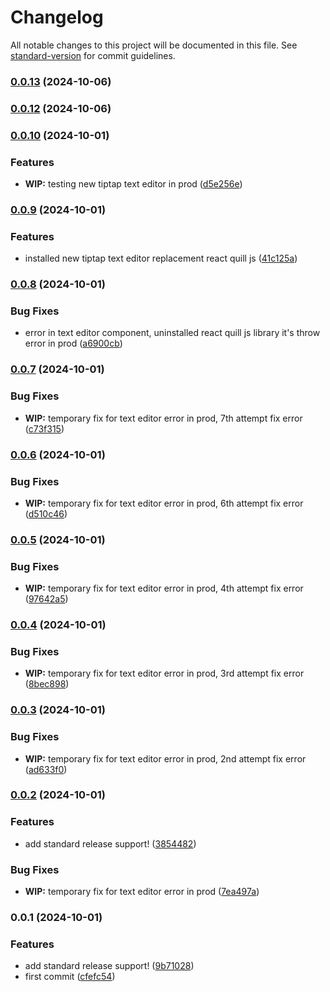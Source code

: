 # Changelog

All notable changes to this project will be documented in this file. See [standard-version](https://github.com/conventional-changelog/standard-version) for commit guidelines.

### [0.0.13](https://github.com/dillahCodes/firebase-react-redux-blog-app/compare/v0.0.12...v0.0.13) (2024-10-06)

### [0.0.12](https://github.com/dillahCodes/firebase-react-redux-blog-app/compare/v0.0.11...v0.0.12) (2024-10-06)

### [0.0.10](https://github.com/dillahCodes/firebase-react-redux-blog-app/compare/v0.0.9...v0.0.10) (2024-10-01)

### Features

- **WIP:** testing new tiptap text editor in prod ([d5e256e](https://github.com/dillahCodes/firebase-react-redux-blog-app/commit/d5e256eabdfac7067bff89cbc9545fa1d60bc659))

### [0.0.9](https://github.com/dillahCodes/firebase-react-redux-blog-app/compare/v0.0.8...v0.0.9) (2024-10-01)

### Features

- installed new tiptap text editor replacement react quill js ([41c125a](https://github.com/dillahCodes/firebase-react-redux-blog-app/commit/41c125acdcea489f7ad40a1bf33c513e15a2fb11))

### [0.0.8](https://github.com/dillahCodes/firebase-react-redux-blog-app/compare/v0.0.7...v0.0.8) (2024-10-01)

### Bug Fixes

- error in text editor component, uninstalled react quill js library it's throw error in prod ([a6900cb](https://github.com/dillahCodes/firebase-react-redux-blog-app/commit/a6900cba759663b82464ffea3b1093df878f42a5))

### [0.0.7](https://github.com/dillahCodes/firebase-react-redux-blog-app/compare/v0.0.6...v0.0.7) (2024-10-01)

### Bug Fixes

- **WIP:** temporary fix for text editor error in prod, 7th attempt fix error ([c73f315](https://github.com/dillahCodes/firebase-react-redux-blog-app/commit/c73f315e094494781c5a58ea26bc602498cc6d1d))

### [0.0.6](https://github.com/dillahCodes/firebase-react-redux-blog-app/compare/v0.0.5...v0.0.6) (2024-10-01)

### Bug Fixes

- **WIP:** temporary fix for text editor error in prod, 6th attempt fix error ([d510c46](https://github.com/dillahCodes/firebase-react-redux-blog-app/commit/d510c46d5dd282a713ab69099f698850ad44df3e))

### [0.0.5](https://github.com/dillahCodes/firebase-react-redux-blog-app/compare/v0.0.4...v0.0.5) (2024-10-01)

### Bug Fixes

- **WIP:** temporary fix for text editor error in prod, 4th attempt fix error ([97642a5](https://github.com/dillahCodes/firebase-react-redux-blog-app/commit/97642a544b8b6fc5c17ee923d5891df46b8ee522))

### [0.0.4](https://github.com/dillahCodes/firebase-react-redux-blog-app/compare/v0.0.3...v0.0.4) (2024-10-01)

### Bug Fixes

- **WIP:** temporary fix for text editor error in prod, 3rd attempt fix error ([8bec898](https://github.com/dillahCodes/firebase-react-redux-blog-app/commit/8bec8986c573dd631a77a97f9531bee0df122e0d))

### [0.0.3](https://github.com/dillahCodes/firebase-react-redux-blog-app/compare/v0.0.2...v0.0.3) (2024-10-01)

### Bug Fixes

- **WIP:** temporary fix for text editor error in prod, 2nd attempt fix error ([ad633f0](https://github.com/dillahCodes/firebase-react-redux-blog-app/commit/ad633f0b53aa9ef0aef5d903286e269d337e0039))

### [0.0.2](https://github.com/dillahCodes/firebase-react-redux-blog-app/compare/v0.0.1...v0.0.2) (2024-10-01)

### Features

- add standard release support! ([3854482](https://github.com/dillahCodes/firebase-react-redux-blog-app/commit/385448268c6491338d9d83bd1a1034a1e3bc637d))

### Bug Fixes

- **WIP:** temporary fix for text editor error in prod ([7ea497a](https://github.com/dillahCodes/firebase-react-redux-blog-app/commit/7ea497a06db9acfe1c51d15ad16cf43bd13c2a71))

### 0.0.1 (2024-10-01)

### Features

- add standard release support! ([9b71028](https://github.com/dillahCodes/firebase-react-redux-blog-app/commit/9b710281aa750f9bde68b4b55c64240c01fe01b7))
- first commit ([cfefc54](https://github.com/dillahCodes/firebase-react-redux-blog-app/commit/cfefc546e85b83c76e286adc990e76820041652c))
